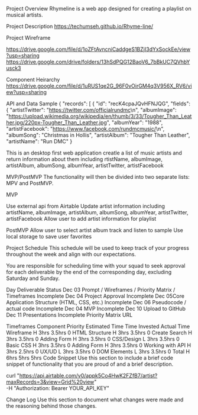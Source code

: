 Project Overview
Rhymeline is a web app designed for creating a playlist on musical artists.

Project Description
https://techumseh.github.io/Rhyme-line/

Project Wireframe

https://drive.google.com/file/d/1oZFtAvncniCaddgeS1BZjI3dYxSockEe/view?usp=sharing
https://drive.google.com/drive/folders/13hSdPQG12BaoV6_7bBkUC7QVhbYusck3

Component Heirarchy
https://drive.google.com/file/d/1uRUS1qe2G_96F0vOirGM4q3V956X_RV6/view?usp=sharing

API and Data Sample
{
    "records": [
        {
            "id": "recK4cpaJQvHFNJQG",
            "fields": {
                "artistTwitter": "<https://twitter.com/officialrundmc>\n",
                "albumImage": "https://upload.wikimedia.org/wikipedia/en/thumb/3/33/Tougher_Than_Leather.jpg/220px-Tougher_Than_Leather.jpg",
                "albumYear": "1988",
                "artistFacebook": "<https://www.facebook.com/rundmcmusic/>\n",
                "albumSong": "Christmas in Hollis",
                "artistAlbum": "Tougher Than Leather",
                "artistName": "Run DMC"
            }
            
            
This is an desktop first web application creatle a list of music artists and return information about them including rtistName, albumImage, artistAlbum, albumSong, albumYear, artistTwitter, artistFacebook


MVP/PostMVP
The functionality will then be divided into two separate lists: MPV and PostMVP.

MVP

Use external api from Airtable
Update artist information including artistName, albumImage, artistAlbum, albumSong, albumYear, artistTwitter, artistFacebook
Allow user to add artist information for playlist

PostMVP
Allow user to select artist album track and listen to sample
Use local storage to save user favorites

Project Schedule
This schedule will be used to keep track of your progress throughout the week and align with our expectations.

You are responsible for scheduling time with your squad to seek approval for each deliverable by the end of the corresponding day, excluding Saturday and Sunday.

Day	Deliverable	Status
Dec 03	Prompt / Wireframes / Priority Matrix / Timeframes	Incomplete
Dec 04	Project Approval	Incomplete
Dec 05Core Application Structure (HTML, CSS, etc.)	Incomplete
Dec 06	Pseudocode / actual code	Incomplete
Dec 04	MVP	Incomplete
Dec 10 	Upload to GitHub
Dec 11	Presentations	Incomplete
Priority Matrix
URL

Timeframes
Component	Priority	Estimated Time	Time Invested	Actual Time
Wireframe	H	3hrs	3.5hrs	0
HTML Structure	H	3hrs	3.5hrs	0
Create Search	H	3hrs	3.5hrs	0
Adding Form	H	3hrs	3.5hrs	0
CSS/Design	L	3hrs	3.5hrs	0
Basic CSS	H	3hrs	3.5hrs	0
Adding Form	H	3hrs	3.5hrs	0
Working with API	H	3hrs	2.5hrs	0
UX/UD	L	3hrs	3.5hrs	0
DOM Elements	L	3hrs	3.5hrs	0
Total	H	6hrs	5hrs	5hrs
Code Snippet
Use this section to include a brief code snippet of functionality that you are proud of and a brief description.

curl "https://api.airtable.com/v0/appk5Co4HwK2FZfB7/artist?maxRecords=3&view=Grid%20view" \
  -H "Authorization: Bearer YOUR_API_KEY"

Change Log
Use this section to document what changes were made and the reasoning behind those changes.

